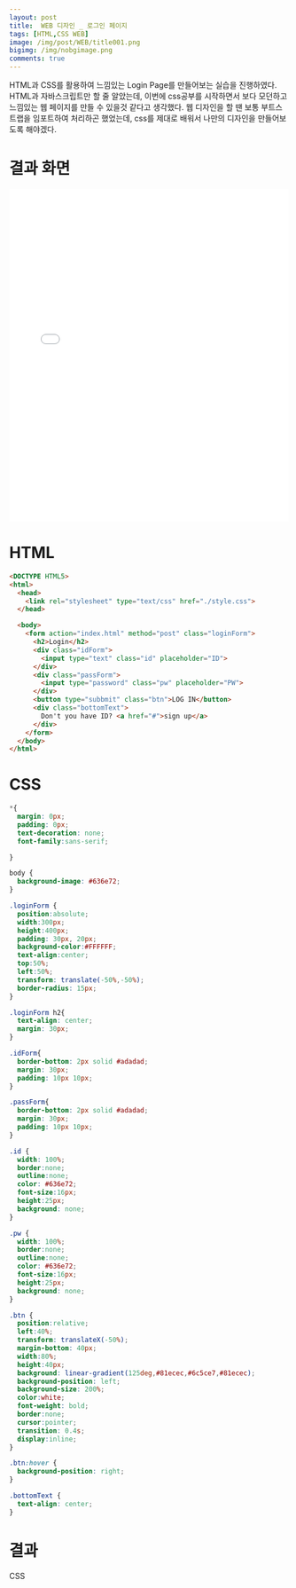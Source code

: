 ```yaml
---
layout: post
title:  WEB 디자인 _ 로그인 페이지
tags: [HTML,CSS WEB]
image: /img/post/WEB/title001.png
bigimg: /img/nobgimage.png
comments: true
---
```


HTML과 CSS를 활용하여 느낌있는 Login Page를 만들어보는 실습을 진행하였다. HTML과 자바스크립트만 할 줄 알았는데, 이번에 css공부를 시작하면서 보다 모던하고 느낌있는 웹 페이지를 만들 수 있을것 같다고 생각했다. 웹 디자인을 할 땐 보통 부트스트랩을 임포트하여 처리하곤 했었는데, css를 제대로 배워서 나만의 디자인을 만들어보도록 해야겠다.

# 결과 화면

<iframe width="100%" height="600" src="//jsfiddle.net/kimyc1223/du3brtfj/15/embedded/result/" allowfullscreen="allowfullscreen" allowpaymentrequest frameborder="0"></iframe>

# HTML

``` HTML
<DOCTYPE HTML5>
<html>
  <head>
    <link rel="stylesheet" type="text/css" href="./style.css">
  </head>

  <body>
    <form action="index.html" method="post" class="loginForm">
      <h2>Login</h2>
      <div class="idForm">
        <input type="text" class="id" placeholder="ID">
      </div>
      <div class="passForm">
        <input type="password" class="pw" placeholder="PW">
      </div>
      <button type="subbmit" class="btn">LOG IN</button>
      <div class="bottomText">
        Don't you have ID? <a href="#">sign up</a>
      </div>
    </form>
  </body>
</html>
```

# CSS


``` css
*{
  margin: 0px;
  padding: 0px;
  text-decoration: none;
  font-family:sans-serif;

}

body {
  background-image: #636e72;
}

.loginForm {
  position:absolute;
  width:300px;
  height:400px;
  padding: 30px, 20px;
  background-color:#FFFFFF;
  text-align:center;
  top:50%;
  left:50%;
  transform: translate(-50%,-50%);
  border-radius: 15px;
}

.loginForm h2{
  text-align: center;
  margin: 30px;
}

.idForm{
  border-bottom: 2px solid #adadad;
  margin: 30px;
  padding: 10px 10px;
}

.passForm{
  border-bottom: 2px solid #adadad;
  margin: 30px;
  padding: 10px 10px;
}

.id {
  width: 100%;
  border:none;
  outline:none;
  color: #636e72;
  font-size:16px;
  height:25px;
  background: none;
}

.pw {
  width: 100%;
  border:none;
  outline:none;
  color: #636e72;
  font-size:16px;
  height:25px;
  background: none;
}

.btn {
  position:relative;
  left:40%;
  transform: translateX(-50%);
  margin-bottom: 40px;
  width:80%;
  height:40px;
  background: linear-gradient(125deg,#81ecec,#6c5ce7,#81ecec);
  background-position: left;
  background-size: 200%;
  color:white;
  font-weight: bold;
  border:none;
  cursor:pointer;
  transition: 0.4s;
  display:inline;
}

.btn:hover {
  background-position: right;
}

.bottomText {
  text-align: center;
}
```

# 결과

CSS 